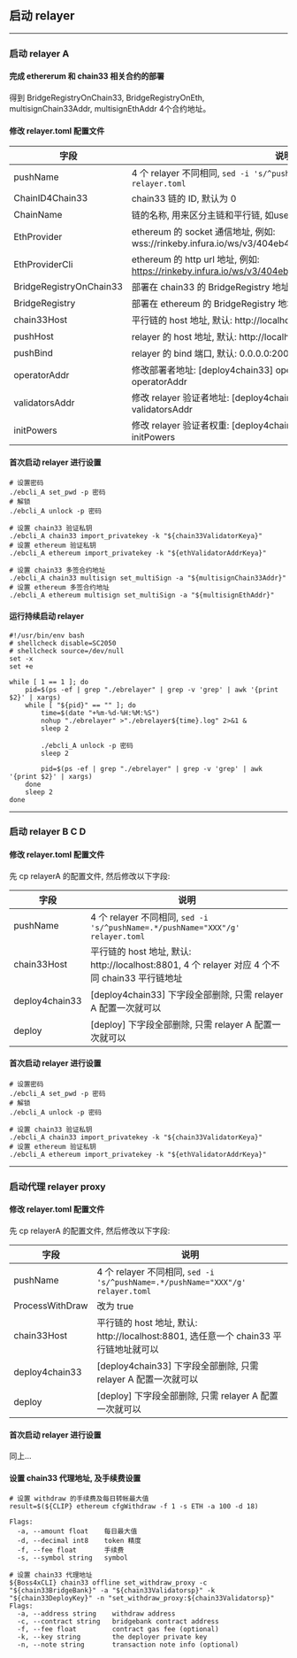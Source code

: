 ##  启动 relayer
*** 

### 启动 relayer A
#### 完成 ethererum 和 chain33 相关合约的部署
得到 BridgeRegistryOnChain33, BridgeRegistryOnEth, multisignChain33Addr, multisignEthAddr 4个合约地址。
#### 修改 relayer.toml 配置文件
|字段|说明|
|----|----|
|pushName|4 个 relayer 不同相同, `sed -i 's/^pushName=.*/pushName="XXX"/g' relayer.toml`|
|ChainID4Chain33|chain33 链的 ID, 默认为 0|
|ChainName|链的名称, 用来区分主链和平行链, 如user.p.xxx., 必须包含最后一个点|
|EthProvider|ethereum 的 socket 通信地址, 例如: wss://rinkeby.infura.io/ws/v3/404eb4acc421426ebeb6e92c7ce9a270|
|EthProviderCli|ethereum 的 http url 地址, 例如: https://rinkeby.infura.io/ws/v3/404eb4acc421426ebeb6e92c7ce9a270|
|BridgeRegistryOnChain33|部署在 chain33 的 BridgeRegistry 地址|
|BridgeRegistry|部署在 ethereum 的 BridgeRegistry 地址|
|chain33Host|平行链的 host 地址, 默认: http://localhost:8801|
|pushHost|relayer 的 host 地址, 默认: http://localhost:20000|
|pushBind|relayer 的 bind 端口, 默认: 0.0.0.0:20000|
|operatorAddr|修改部署者地址: [deploy4chain33] operatorAddr 和 [deploy] operatorAddr|
|validatorsAddr|修改 relayer 验证者地址: [deploy4chain33] validatorsAddr 和 [deploy] validatorsAddr|
|initPowers|修改 relayer 验证者权重: [deploy4chain33] initPowers 和 [deploy] initPowers|

#### 首次启动 relayer 进行设置
```shell
# 设置密码
./ebcli_A set_pwd -p 密码
# 解锁
./ebcli_A unlock -p 密码

# 设置 chain33 验证私钥
./ebcli_A chain33 import_privatekey -k "${chain33ValidatorKeya}"
# 设置 ethereum 验证私钥
./ebcli_A ethereum import_privatekey -k "${ethValidatorAddrKeya}"

# 设置 chain33 多签合约地址
./ebcli_A chain33 multisign set_multiSign -a "${multisignChain33Addr}"
# 设置 ethereum 多签合约地址
./ebcli_A ethereum multisign set_multiSign -a "${multisignEthAddr}"
```

#### 运行持续启动 relayer
```shell
#!/usr/bin/env bash
# shellcheck disable=SC2050
# shellcheck source=/dev/null
set -x
set +e

while [ 1 == 1 ]; do
    pid=$(ps -ef | grep "./ebrelayer" | grep -v 'grep' | awk '{print $2}' | xargs)
    while [ "${pid}" == "" ]; do
        time=$(date "+%m-%d-%H:%M:%S")
        nohup "./ebrelayer" >"./ebrelayer${time}.log" 2>&1 &
        sleep 2

        ./ebcli_A unlock -p 密码
        sleep 2

        pid=$(ps -ef | grep "./ebrelayer" | grep -v 'grep' | awk '{print $2}' | xargs)
    done
    sleep 2
done

```

*** 

### 启动 relayer B C D
#### 修改 relayer.toml 配置文件
先 cp relayerA 的配置文件, 然后修改以下字段:

|字段|说明|
|----|----|
|pushName|4 个 relayer 不同相同, `sed -i 's/^pushName=.*/pushName="XXX"/g' relayer.toml`|
|chain33Host|平行链的 host 地址, 默认: http://localhost:8801, 4 个 relayer 对应 4 个不同 chain33 平行链地址|
|deploy4chain33|[deploy4chain33] 下字段全部删除, 只需 relayer A 配置一次就可以|
|deploy|[deploy] 下字段全部删除, 只需 relayer A 配置一次就可以|

#### 首次启动 relayer 进行设置
```shell
# 设置密码
./ebcli_A set_pwd -p 密码
# 解锁
./ebcli_A unlock -p 密码

# 设置 chain33 验证私钥
./ebcli_A chain33 import_privatekey -k "${chain33ValidatorKeya}"
# 设置 ethereum 验证私钥
./ebcli_A ethereum import_privatekey -k "${ethValidatorAddrKeya}"
```

***

### 启动代理 relayer proxy
#### 修改 relayer.toml 配置文件
先 cp relayerA 的配置文件, 然后修改以下字段:

|字段|说明|
|----|----|
|pushName|4 个 relayer 不同相同, `sed -i 's/^pushName=.*/pushName="XXX"/g' relayer.toml`|
|ProcessWithDraw|改为 true|
|chain33Host|平行链的 host 地址, 默认: http://localhost:8801, 选任意一个 chain33 平行链地址就可以|
|deploy4chain33|[deploy4chain33] 下字段全部删除, 只需 relayer A 配置一次就可以|
|deploy|[deploy] 下字段全部删除, 只需 relayer A 配置一次就可以|

#### 首次启动 relayer 进行设置
同上...

#### 设置 chain33 代理地址, 及手续费设置
```shell
# 设置 withdraw 的手续费及每日转帐最大值
result=$(${CLIP} ethereum cfgWithdraw -f 1 -s ETH -a 100 -d 18)

Flags:
  -a, --amount float    每日最大值
  -d, --decimal int8    token 精度
  -f, --fee float       手续费
  -s, --symbol string   symbol
  
# 设置 chain33 代理地址
${Boss4xCLI} chain33 offline set_withdraw_proxy -c "${chain33BridgeBank}" -a "${chain33Validatorsp}" -k "${chain33DeployKey}" -n "set_withdraw_proxy:${chain33Validatorsp}"
Flags:
  -a, --address string    withdraw address
  -c, --contract string   bridgebank contract address
  -f, --fee float         contract gas fee (optional)
  -k, --key string        the deployer private key
  -n, --note string       transaction note info (optional)
```
    